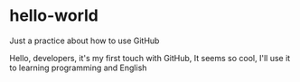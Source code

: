# hello-world
Just a practice about how to use GitHub

Hello, developers, it's my first touch with GitHub, It seems so cool, I'll use it to learning programming and English
